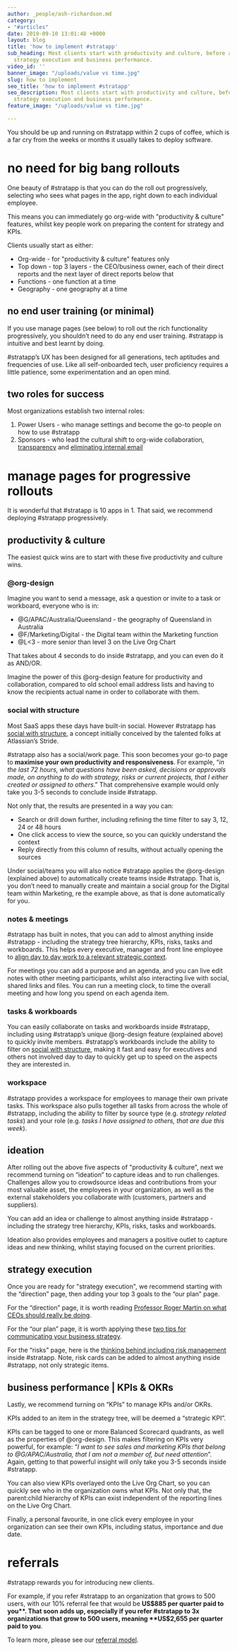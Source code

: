 ```yaml
---
author: _people/ash-richardson.md
category:
- "#articles"
date: 2019-09-10 13:01:48 +0000
layout: blog
title: 'how to implement #stratapp'
sub_heading: Most clients start with productivity and culture, before adding ideation,
  strategy execution and business performance.
video_id: ''
banner_image: "/uploads/value vs time.jpg"
slug: how to implement
seo_title: 'how to implement #stratapp'
seo_description: Most clients start with productivity and culture, before adding ideation,
  strategy execution and business performance.
feature_image: "/uploads/value vs time.jpg"

---
```

You should be up and running on #stratapp within 2 cups of coffee, which is a far cry from the weeks or months it usually takes to deploy software.

# no need for big bang rollouts

One beauty of #stratapp is that you can do the roll out progressively, selecting who sees what pages in the app, right down to each individual employee.

This means you can immediately go org-wide with "productivity & culture" features, whilst key people work on preparing the content for strategy and KPIs.

Clients usually start as either:

* Org-wide - for "productivity & culture" features only
* Top down - top 3 layers - the CEO/business owner, each of their direct reports and the next layer of direct reports below that
* Functions - one function at a time
* Geography - one geography at a time

## no end user training (or minimal)

If you use manage pages (see below) to roll out the rich functionality progressively, you shouldn’t need to do any end user training. #stratapp is intuitive and best learnt by doing.

\#stratapp’s UX has been designed for all generations, tech aptitudes and frequencies of use. Like all self-onboarded tech, user proficiency requires a little patience, some experimentation and an open mind.

## two roles for success

Most organizations establish two internal roles:

1. Power Users - who manage settings and become the go-to people on how to use #stratapp
2. Sponsors - who lead the cultural shift to org-wide collaboration, [transparency](https://stratapp.ai/blog/radical-transparency/ "radical transparency") and [eliminating internal email](https://stratapp.ai/blog/what-is-really-going-on-in-my-company/ "eliminating internal email")

# manage pages for progressive rollouts

It is wonderful that #stratapp is 10 apps in 1. That said, we recommend deploying #stratapp progressively.

## productivity & culture

The easiest quick wins are to start with these five productivity and culture wins.

### @org-design

Imagine you want to send a message, ask a question or invite to a task or workboard, everyone who is in:

* @G/APAC/Australia/Queensland - the geography of Queensland in Australia
* @F/Marketing/Digital - the Digital team within the Marketing function
* @L<3 - more senior than level 3 on the Live Org Chart

That takes about 4 seconds to do inside #stratapp, and you can even do it as AND/OR.

Imagine the power of this @org-design feature for productivity and collaboration, compared to old school email address lists and having to know the recipients actual name in order to collaborate with them.

### social with structure

Most SaaS apps these days have built-in social. However #stratapp has [social with structure](https://stratapp.ai/blog/atlassian-stride-social-with-structure/ "social with structure"), a concept initially conceived by the talented folks at Atlassian’s Stride.

\#stratapp also has a social/work page. This soon becomes your go-to page to **maximise your own productivity and responsiveness**. For example, “_in the last 72 hours, what questions have been asked, decisions or approvals made, on anything to do with strategy, risks or current projects, that I either created or assigned to others_.” That comprehensive example would only take you 3-5 seconds to conclude inside #stratapp.

Not only that, the results are presented in a way you can:

* Search or drill down further, including refining the time filter to say 3, 12, 24 or 48 hours
* One click access to view the source, so you can quickly understand the context
* Reply directly from this column of results, without actually opening the sources

Under social/teams you will also notice #stratapp applies the @org-design (explained above) to automatically create teams inside #stratapp. That is, you don’t need to manually create and maintain a social group for the Digital team within Marketing, re the example above, as that is done automatically for you.

### notes & meetings

\#stratapp has built in notes, that you can add to almost anything inside #stratapp - including the strategy tree hierarchy, KPIs, risks, tasks and workboards. This helps every executive, manager and front line employee to [align day to day work to a relevant strategic context](https://stratapp.ai/blog/why-stratapp-is-10-apps-in-1/ "align day to day work to strategy").

For meetings you can add a purpose and an agenda, and you can live edit notes with other meeting participants, whilst also interacting live with social, shared links and files. You can run a meeting clock, to time the overall meeting and how long you spend on each agenda item.

### tasks & workboards

You can easily collaborate on tasks and workboards inside #stratapp, including using #stratapp’s unique @org-design feature (explained above) to quickly invite members. #stratapp’s workboards include the ability to filter on [social with structure](https://stratapp.ai/blog/atlassian-stride-social-with-structure/ "social with structure"), making it fast and easy for executives and others not involved day to day to quickly get up to speed on the aspects they are interested in.

### workspace

\#stratapp provides a workspace for employees to manage their own private tasks. This workspace also pulls together all tasks from across the whole of #stratapp, including the ability to filter by source type (e.g. _strategy related tasks_) and your role (e.g. _tasks I have assigned to others, that are due this week_).

## ideation

After rolling out the above five aspects of "productivity & culture", next we recommend turning on “ideation” to capture ideas and to run challenges.  Challenges allow you to crowdsource ideas and contributions from your most valuable asset, the employees in your organization, as well as the external stakeholders you collaborate with (customers, partners and suppliers).

You can add an idea or challenge to almost anything inside #stratapp - including the strategy tree hierarchy, KPIs, risks, tasks and workboards.

Ideation also provides employees and managers a positive outlet to capture ideas and new thinking, whilst staying focused on the current priorities.

## strategy execution

Once you are ready for "strategy execution", we recommend starting with the “direction” page, then adding your top 3 goals to the “our plan” page.

For the “direction” page, it is worth reading [Professor Roger Martin on what CEOs should really be doing](https://stratapp.ai/professor-roger-martin-on-what-ceos-should-really-be-doing/ "Professor Roger Martin").

For the “our plan” page, it is worth applying these [two tips for communicating your business strategy](https://stratapp.ai/blog/strategic-planning-software-with-a-strategy-tree-hierarchy/ "two tips for communicating strategy").

For the “risks” page, here is the [thinking behind including risk management](https://stratapp.ai/blog/why-we-lump-our-cfos-with-risk-management/ "risk management") inside #stratapp.  Note, risk cards can be added to almost anything inside #stratapp, not only strategic items.

## business performance | KPIs & OKRs

Lastly, we recommend turning on “KPIs” to manage KPIs and/or OKRs.

KPIs added to an item in the strategy tree, will be deemed a “strategic KPI”.

KPIs can be tagged to one or more Balanced Scorecard quadrants, as well as the properties of @org-design. This makes filtering on KPIs very powerful, for example: “_I want to see sales and marketing KPIs that belong to @G/APAC/Australia, that I am not a member of, but need attention_”.  Again, getting to that powerful insight will only take you 3-5 seconds inside #stratapp.

You can also view KPIs overlayed onto the Live Org Chart, so you can quickly see who in the organization owns what KPIs.  Not only that, the parent:child hierarchy of KPIs can exist independent of the reporting lines on the Live Org Chart.

Finally, a personal favourite, in one click every employee in your organization can see their own KPIs, including status, importance and due date.

# referrals

\#stratapp rewards you for introducing new clients.

For example, if you refer #stratapp to an organization that grows to 500 users, with our 10% referral fee that would be **US$885 per quarter paid to you**. That soon adds up, especially if you refer #stratapp to 3x organizations that grow to 500 users, meaning **US$2,655 per quarter paid to you**.

To learn more, please see our [referral model](bit.ly/stratapp-referral-model "referral model").